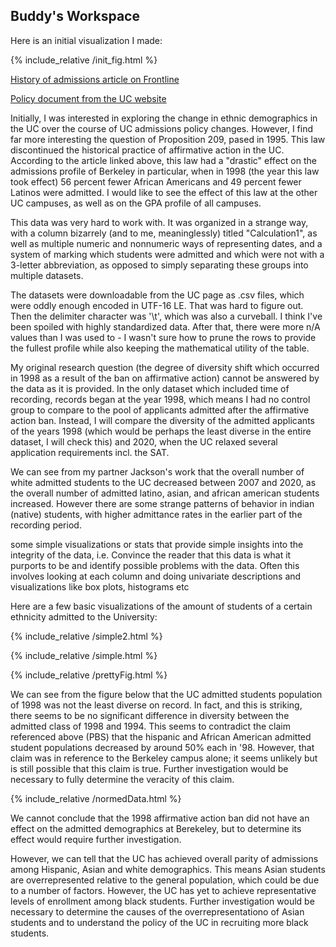 ## Buddy's Workspace

Here is an initial visualization I made:

{% include_relative /init_fig.html %}

[History of admissions article on Frontline](https://www.pbs.org/wgbh/pages/frontline/shows/sats/etc/ucb.html)

[Policy document from the UC website](https://admission.universityofcalifornia.edu/counselors/files/quick-reference.pdf)


Initially, I was interested in exploring the change in ethnic demographics in the UC over the course of UC admissions policy changes. However, I find far more interesting the question of Proposition 209, pased in 1995. This law discontinued the historical practice of affirmative action in the UC. According to the article linked above, this law had a "drastic" effect on the admissions profile of Berkeley in particular, when in 1998 (the year this law took effect) 56 percent fewer African Americans and 49 percent fewer Latinos were admitted. I would like to see the effect of this law at the other UC campuses, as well as on the GPA profile of all campuses.

This data was very hard to work with. It was organized in a strange way, with a column bizarrely (and to me, meaninglessly) titled "Calculation1", as well as multiple numeric and nonnumeric ways of representing dates, and a system of marking which students were admitted and which were not with a 3-letter abbreviation, as opposed to simply separating these groups into multiple datasets.

The datasets were downloadable from the UC page as .csv files, which were oddly enough encoded in UTF-16 LE. That was hard to figure out. Then the delimiter character was '\t', which was also a curveball. I think I've been spoiled with highly standardized data. After that, there were more n/A values than I was used to - I wasn't sure how to prune the rows to provide the fullest profile while also keeping the mathematical utility of the table.

My original research question (the degree of diversity shift which occurred in 1998 as a result of the ban on affirmative action) cannot be answered by the data as it is provided. In the only dataset which included time of recording, records began at the year 1998, which means I had no control group to compare to the pool of applicants admitted after the affirmative action ban. Instead, I will compare the diversity of the admitted applicants of the years 1998 (which would be perhaps the least diverse in the entire dataset, I will check this) and 2020, when the UC relaxed several application requirements incl. the SAT.


We can see from my partner Jackson's work that the overall number of white admitted students to the UC decreased between 2007 and 2020, as the overall number of admitted latino, asian, and african american students increased. However there are some strange patterns of behavior in indian (native) students, with higher admittance rates in the earlier part of the recording period.

some simple visualizations or stats that provide simple insights into the integrity of the data,
i.e. Convince the reader that this data is what it purports to be and identify possible problems with the data.
Often this involves looking at each column and doing univariate descriptions and visualizations like box plots, histograms etc

Here are a few basic visualizations of the amount of students of a certain ethnicity admitted to the University:

{% include_relative /simple2.html %}

{% include_relative /simple.html %}

{% include_relative /prettyFig.html %}

We can see from the figure below that the UC admitted students population of 1998 was not the least diverse on record. In fact, and this is striking, there seems to be no significant difference in diversity between the admitted class of 1998 and 1994. This seems to contradict the claim referenced above (PBS) that the hispanic and African American admitted student populations decreased by around 50% each in '98. However, that claim was in reference to the Berkeley campus alone; it seems unlikely but is still possible that this claim is true. Further investigation would be necessary to fully determine the veracity of this claim.

{% include_relative /normedData.html %}

We cannot conclude that the 1998 affirmative action ban did not have an effect on the admitted demographics at Berekeley, but to determine its effect would require further investigation.

However, we can tell that the UC has achieved overall parity of admissions among Hispanic, Asian and white demographics. This means Asian students are overrepresented relative to the general population, which could be due to a number of factors. However, the UC has yet to achieve representative levels of enrollment among black students. Further investigation would be necessary to determine the causes of the overrepresentationo of Asian students and to understand the policy of the UC in recruiting more black students.